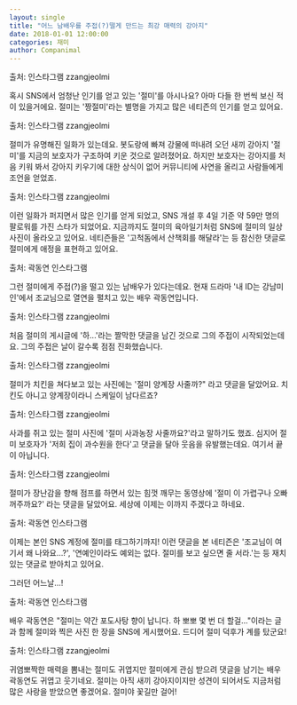 ```yaml
---
layout: single
title: "어느 남배우를 주접(?)떨게 만드는 최강 매력의 강아지"
date: 2018-01-01 12:00:00
categories: 재미
author: Companimal
---
```


출처: 인스타그램 zzangjeolmi

혹시 SNS에서 엄청난 인기를 얻고 있는 '절미'를 아시나요? 아마 다들 한 번씩 보신 적이 있을거에요. 절미는 '짱절미'라는 별명을 가지고 많은 네티즌의 인기를 얻고 있어요.

출처: 인스타그램 zzangjeolmi

절미가 유명해진 일화가 있는데요. 봇도랑에 빠져 강물에 떠내려 오던 새끼 강아지 '절미'를 지금의 보호자가 구조하여 키운 것으로 알려졌어요. 하지만 보호자는 강아지를 처음 키워 봐서 강아지 키우기에 대한 상식이 없어 커뮤니티에 사연을 올리고 사람들에게 조언을 얻었죠.

출처: 인스타그램 zzangjeolmi

이런 일화가 퍼지면서 많은 인기를 얻게 되었고, SNS 개설 후 4일 기준 약 59만 명의 팔로워를 가진 스타가 되었어요. 지금까지도 절미의 육아일기처럼 SNS에 절미의 일상 사진이 올라오고 있어요. 네티즌들은 '고척돔에서 산책회를 해달라'는 등 참신한 댓글로 절미에게 애정을 표현하고 있어요.

출처: 곽동연 인스타그램

그런 절미에게 주접(?)을 떨고 있는 남배우가 있다는데요. 현재 드라마 '내 ID는 강남미인'에서 조교님으로 열연을 펼치고 있는 배우 곽동연입니다.

출처: 인스타그램 zzangjeolmi

처음 절미의 게시글에 '하...'라는 짤막한 댓글을 남긴 것으로 그의 주접이 시작되었는데요. 그의 주접은 날이 갈수록 점점 진화했습니다.

출처: 인스타그램 zzangjeolmi

절미가 치킨을 쳐다보고 있는 사진에는 '절미 양계장 사줄까?" 라고 댓글을 달았어요. 치킨도 아니고 양계장이라니 스케일이 남다르죠?

출처: 인스타그램 zzangjeolmi

사과를 쥐고 있는 절미 사진에 '절미 사과농장 사줄까요?'라고 말하기도 했죠. 심지어 절미 보호자가 '저희 집이 과수원을 한다'고 댓글을 달아 웃음을 유발했는데요. 여기서 끝이 아닙니다.

출처: 인스타그램 zzangjeolmi

절미가 장난감을 향해 점프를 하면서 있는 힘껏 깨무는 동영상에 '절미 이 가렵구나 오빠꺼주까요?' 라는 댓글을 달았어요. 세상에 이제는 이까지 주겠다고 하네요.

출처: 곽동연 인스타그램

이제는 본인 SNS 계정에 절미를 태그하기까지! 이런 댓글을 본 네티즌은 '조교님이 여기서 왜 나와요...?', '연예인이라도 예외는 없다. 절미를 보고 싶으면 줄 서라.'는 등 재치있는 댓글로 받아치고 있어요.

그러던 어느날...!

출처: 곽동연 인스타그램

배우 곽동연은 "절미는 약간 포도사탕 향이 납니다. 하 뽀뽀 몇 번 더 할걸..."이라는 글과 함께 절미와 찍은 사진 한 장을 SNS에 게시했어요. 드디어 절미 덕후가 계를 탔군요!

출처: 인스타그램 zzangjeolmi

귀염뽀짝한 매력을 뽐내는 절미도 귀엽지만 절미에게 관심 받으려 댓글을 남기는 배우 곽동연도 귀엽고 웃기네요. 절미는 아직 새끼 강아지이지만 성견이 되어서도 지금처럼 많은 사랑을 받았으면 좋겠어요. 절미야 꽃길만 걸어!

